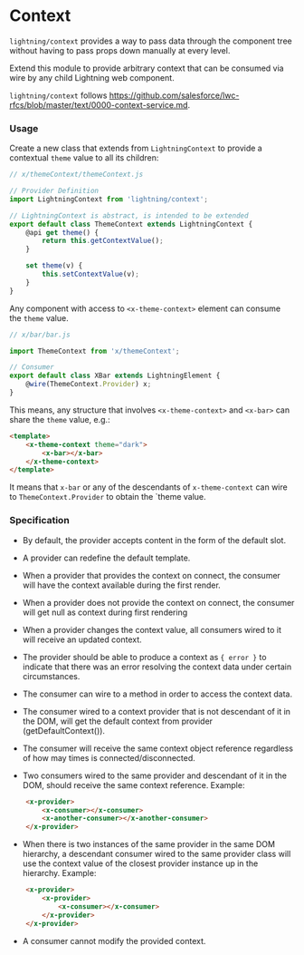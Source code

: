 # Context

`lightning/context` provides a way to pass data through the component tree without having to pass props down manually at every level.

Extend this module to provide arbitrary context that can be consumed via wire by any child Lightning web component.

`lightning/context` follows https://github.com/salesforce/lwc-rfcs/blob/master/text/0000-context-service.md.

### Usage

Create a new class that extends from `LightningContext` to provide a contextual `theme` value to all its children:

```js
// x/themeContext/themeContext.js

// Provider Definition
import LightningContext from 'lightning/context';

// LightningContext is abstract, is intended to be extended
export default class ThemeContext extends LightningContext {
    @api get theme() {
        return this.getContextValue();
    }

    set theme(v) {
        this.setContextValue(v);
    }
}
```

Any component with access to `<x-theme-context>` element can consume the `theme` value.

```js
// x/bar/bar.js

import ThemeContext from 'x/themeContext';

// Consumer
export default class XBar extends LightningElement {
    @wire(ThemeContext.Provider) x;
}
```

This means, any structure that involves `<x-theme-context>` and `<x-bar>` can share the `theme` value, e.g.:

```html
<template>
    <x-theme-context theme="dark">
        <x-bar></x-bar>
    </x-theme-context>
</template>
```

It means that `x-bar` or any of the descendants of `x-theme-context` can wire to `ThemeContext.Provider` to obtain the `theme value.

### Specification 

* By default, the provider accepts content in the form of the default slot.
* A provider can redefine the default template.
* When a provider that provides the context on connect, the consumer will have the context available during the first render.
* When a provider does not provide the context on connect, the consumer will get null as context during first rendering
* When a provider changes the context value, all consumers wired to it will receive an updated context.
* The provider should be able to produce a context as `{ error }` to indicate that there was an error resolving the context data under certain circumstances.

* The consumer can wire to a method in order to access the context data.
* The consumer wired to a context provider that is not descendant of it in the DOM, will get the default context from provider (getDefaultContext()).
* The consumer will receive the same context object reference regardless of how may times is connected/disconnected.
* Two consumers wired to the same provider and descendant of it in the DOM, should receive the same context reference. Example:
```html
    <x-provider>
        <x-consumer></x-consumer>
        <x-another-consumer></x-another-consumer>
    </x-provider>
```

* When there is two instances of the same provider in the same DOM hierarchy, a descendant consumer wired to the same provider class will use the context value of the closest provider instance up in the hierarchy. Example:

```html
    <x-provider>
        <x-provider>
            <x-consumer></x-consumer>
        </x-provider>
    </x-provider>
```

* A consumer cannot modify the provided context.
